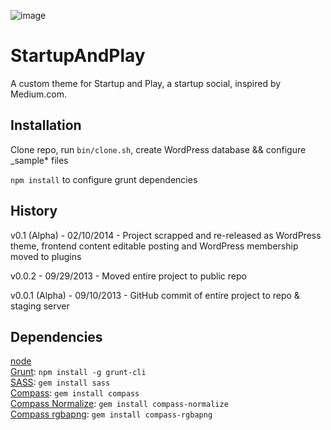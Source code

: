 ![image](http://startupandplay.com/wp-content/themes/startupandplay/img/startup-and-play-wide.png)

StartupAndPlay
==============

A custom theme for Startup and Play, a startup social, inspired by Medium.com.

## Installation

Clone repo, run `bin/clone.sh`, create WordPress database && configure _sample* files

`npm install` to configure grunt dependencies


## History

v0.1 (Alpha) - 02/10/2014 - Project scrapped and re-released as WordPress theme, frontend content editable posting and WordPress membership moved to plugins

v0.0.2 - 09/29/2013 - Moved entire project to public repo

v0.0.1 (Alpha) - 09/10/2013 - GitHub commit of entire project to repo & staging server  

## Dependencies
[node](http://nodejs.org)  
[Grunt](http://gruntjs.com): `npm install -g grunt-cli`  
[SASS](http://sass-lang.com/): `gem install sass`  
[Compass](http://compass-style.org/): `gem install compass`  
[Compass Normalize](https://github.com/ksmandersen/compass-normalize): `gem install compass-normalize`  
[Compass rgbapng](https://github.com/aaronrussell/compass-rgbapng): `gem install compass-rgbapng`  